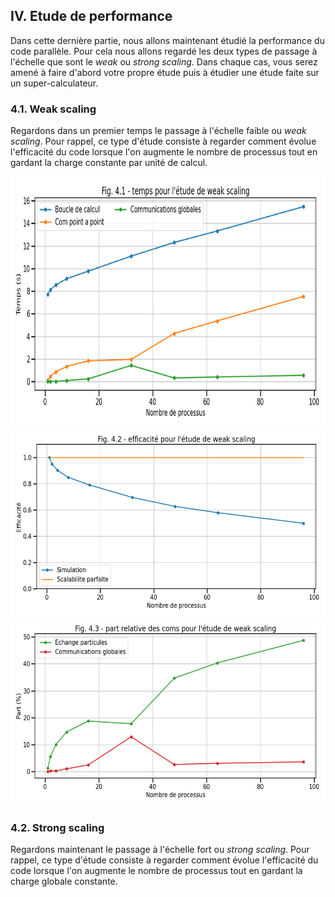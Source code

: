 ## IV. Etude de performance

Dans cette dernière partie, nous allons maintenant étudié la performance du code parallèle.
Pour cela nous allons regardé les deux types de passage à l'échelle que sont le *weak* ou *strong scaling*.
Dans chaque cas, vous serez amené à faire d'abord votre propre étude puis à étudier une étude faite sur un super-calculateur.

### 4.1. Weak scaling

Regardons dans un premier temps le passage à l'échelle faible ou *weak scaling*.
Pour rappel, ce type d'étude consiste à regarder comment évolue l'efficacité du 
code lorsque l'on augmente le nombre de processus tout en gardant la 
charge constante par unité de calcul.

<img src="../../../support/materiel/life_mpi_weak_scaling_time.png" height="400">
<img src="../../../support/materiel/life_mpi_weak_scaling_efficiency.png" height="300">
<img src="../../../support/materiel/life_mpi_weak_scaling_part.png" height="300">

### 4.2. Strong scaling

Regardons maintenant le passage à l'échelle fort ou *strong scaling*.
Pour rappel, ce type d'étude consiste à regarder comment évolue l'efficacité du 
code lorsque l'on augmente le nombre de processus tout en gardant la 
charge globale constante.
